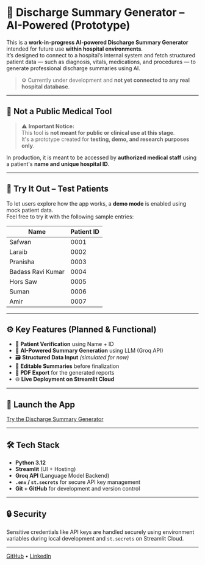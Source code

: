 # 🏥 Discharge Summary Generator – AI-Powered (Prototype)

This is a **work-in-progress AI-powered Discharge Summary Generator** intended for future use **within hospital environments**.  
It’s designed to connect to a hospital’s internal system and fetch structured patient data — such as diagnosis, vitals, medications, and procedures — to generate professional discharge summaries using AI.

> ⚙️ Currently under development and **not yet connected to any real hospital database**.

---

## 🚧 Not a Public Medical Tool

> ⚠️ **Important Notice:**  
> This tool is **not meant for public or clinical use at this stage**.  
> It's a prototype created for **testing, demo, and research purposes only**.

In production, it is meant to be accessed by **authorized medical staff** using a patient's **name and unique hospital ID**.

---

## 🧪 Try It Out – Test Patients

To let users explore how the app works, a **demo mode** is enabled using mock patient data.  
Feel free to try it with the following sample entries:

| Name               | Patient ID |
|--------------------|------------|
| Safwan             | 0001       |
| Laraib             | 0002       |
| Pranisha           | 0003       |
| Badass Ravi Kumar  | 0004       |
| Hors Saw           | 0005       |
| Suman              | 0006       |
| Amir               | 0007       |

---

## ⚙️ Key Features (Planned & Functional)

- 🔐 **Patient Verification** using Name + ID  
- 🤖 **AI-Powered Summary Generation** using LLM (Groq API)  
- 🗃️ **Structured Data Input** *(simulated for now)*  
- 📝 **Editable Summaries** before finalization  
- 📄 **PDF Export** for the generated reports  
- 🌐 **Live Deployment on Streamlit Cloud**

---

## 🚀 Launch the App
<a href="http://discharge-summary-generator.streamlit.app/" target="_blank">Try the Discharge Summary Generator</a>


---

## 🛠️ Tech Stack

- **Python 3.12**
- **Streamlit** (UI + Hosting)
- **Groq API** (Language Model Backend)
- **`.env` / `st.secrets`** for secure API key management
- **Git + GitHub** for development and version control

---

## 🔒 Security

Sensitive credentials like API keys are handled securely using environment variables during local development and `st.secrets` on Streamlit Cloud.

---

[GitHub](https://github.com/amir9117) • [LinkedIn](https://www.linkedin.com/in/amirsohel1)
